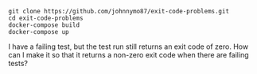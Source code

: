 ```
git clone https://github.com/johnnymo87/exit-code-problems.git
cd exit-code-problems
docker-compose build
docker-compose up
```

I have a failing test, but the test run still returns an exit code of zero. How can I make it so that it returns a non-zero exit code when there are failing tests?
